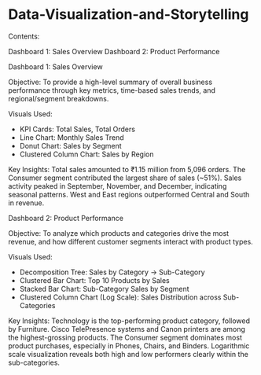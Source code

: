 # Data-Visualization-and-Storytelling
Contents:

Dashboard 1: Sales Overview
Dashboard 2: Product Performance

Dashboard 1: Sales Overview

Objective:
To provide a high-level summary of overall business performance through key metrics, time-based sales trends, and regional/segment breakdowns.

Visuals Used:
- KPI Cards: Total Sales, Total Orders
- Line Chart: Monthly Sales Trend
- Donut Chart: Sales by Segment
- Clustered Column Chart: Sales by Region

Key Insights:
Total sales amounted to ₹1.15 million from 5,096 orders.
The Consumer segment contributed the largest share of sales (~51%).
Sales activity peaked in September, November, and December, indicating seasonal patterns.
West and East regions outperformed Central and South in revenue.

Dashboard 2: Product Performance

Objective:
To analyze which products and categories drive the most revenue, and how different customer segments interact with product types.

Visuals Used:
- Decomposition Tree: Sales by Category → Sub-Category
- Clustered Bar Chart: Top 10 Products by Sales
- Stacked Bar Chart: Sub-Category Sales by Segment
- Clustered Column Chart (Log Scale): Sales Distribution across Sub-Categories

Key Insights:
Technology is the top-performing product category, followed by Furniture.
Cisco TelePresence systems and Canon printers are among the highest-grossing products.
The Consumer segment dominates most product purchases, especially in Phones, Chairs, and Binders.
Logarithmic scale visualization reveals both high and low performers clearly within the sub-categories.

